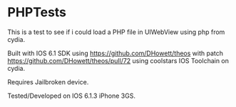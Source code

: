 PHPTests
========

This is a test to see if i could load a PHP file in UIWebView using php from cydia.

Built with IOS 6.1 SDK using https://github.com/DHowett/theos with patch https://github.com/DHowett/theos/pull/72 using coolstars IOS Toolchain on cydia.

Requires Jailbroken device.

Tested/Developed on IOS 6.1.3 iPhone 3GS.
